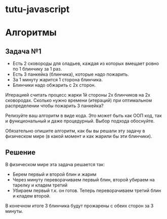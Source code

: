 # tutu-javascript

# Алгоритмы
## Задача №1
- Есть 2 сковороды для оладьев, каждая из которых вмещает ровно по 1 блинчику за 1 раз.
- Есть 3 панкейка (блинчика), которые надо пожарить.
- За 1 минуту жарится 1 сторона блинчика.
- Блинчики надо обжарить с 2х сторон.

Итерацией считать процесс жарки 1й стороны 2х блинчиков на 2х сковородах.
Сколько нужно времени (итераций) при оптимальном распределении чтобы пожарить 3 панкейка?

Релизуйте ваш алгоритм в виде кода. Это может быть как ООП код, так и функциональный и даже процедурный.
Выбор подхода обоснуйте.

Обязательно опишите алгоритм, как бы вы решали эту задачу в физическом мире (в какой момент и как жарили бы эти блинчики).

## Решение
В физическом мире эта задача решается так:
- Берем первый и второй блин и жарим
- Через минуту переворачиваем первый блин, второй убираем на тарелку и кладем третий
- Убираем первый т.к. он готов. Теперь переворачиваем третий блин и кладем второй.

В конечном итоге 3 блинчика будут прожарены с обеих сторон за 3 минуты.